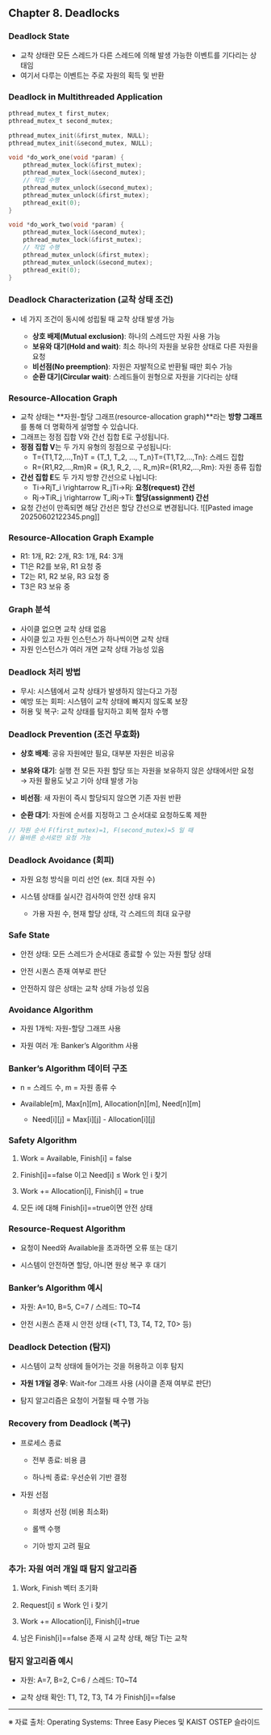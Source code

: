 
## Chapter 8. Deadlocks

### Deadlock State

- 교착 상태란 모든 스레드가 다른 스레드에 의해 발생 가능한 이벤트를 기다리는 상태임
- 여기서 다루는 이벤트는 주로 자원의 획득 및 반환

### Deadlock in Multithreaded Application

```c
pthread_mutex_t first_mutex;
pthread_mutex_t second_mutex;

pthread_mutex_init(&first_mutex, NULL);
pthread_mutex_init(&second_mutex, NULL);

void *do_work_one(void *param) {
    pthread_mutex_lock(&first_mutex);
    pthread_mutex_lock(&second_mutex);
    // 작업 수행
    pthread_mutex_unlock(&second_mutex);
    pthread_mutex_unlock(&first_mutex);
    pthread_exit(0);
}

void *do_work_two(void *param) {
    pthread_mutex_lock(&second_mutex);
    pthread_mutex_lock(&first_mutex);
    // 작업 수행
    pthread_mutex_unlock(&first_mutex);
    pthread_mutex_unlock(&second_mutex);
    pthread_exit(0);
}
```

### Deadlock Characterization (교착 상태 조건)

- 네 가지 조건이 동시에 성립될 때 교착 상태 발생 가능
    
    - **상호 배제(Mutual exclusion)**: 하나의 스레드만 자원 사용 가능
    - **보유와 대기(Hold and wait)**: 최소 하나의 자원을 보유한 상태로 다른 자원을 요청
    - **비선점(No preemption)**: 자원은 자발적으로 반환될 때만 회수 가능
    - **순환 대기(Circular wait)**: 스레드들이 원형으로 자원을 기다리는 상태
### Resource-Allocation Graph

- 교착 상태는 **자원-할당 그래프(resource-allocation graph)**라는 **방향 그래프**를 통해 더 명확하게 설명할 수 있습니다.
- 그래프는 정점 집합 V와 간선 집합 E로 구성됩니다.
- **정점 집합 V**는 두 가지 유형의 정점으로 구성됩니다:
    - T={T1,T2,...,Tn}T = \{T_1, T_2, ..., T_n\}T={T1​,T2​,...,Tn​}: 스레드 집합
    - R={R1,R2,...,Rm}R = \{R_1, R_2, ..., R_m\}R={R1​,R2​,...,Rm​}: 자원 종류 집합
- **간선 집합 E**도 두 가지 방향 간선으로 나뉩니다:
    - Ti→RjT_i \rightarrow R_jTi​→Rj​: **요청(request) 간선**
    - Rj→TiR_j \rightarrow T_iRj​→Ti​: **할당(assignment) 간선**
- 요청 간선이 만족되면 해당 간선은 할당 간선으로 변경됩니다.
![[Pasted image 20250602122345.png]]
### Resource-Allocation Graph Example

- R1: 1개, R2: 2개, R3: 1개, R4: 3개
- T1은 R2를 보유, R1 요청 중
- T2는 R1, R2 보유, R3 요청 중
- T3은 R3 보유 중

### Graph 분석

- 사이클 없으면 교착 상태 없음
- 사이클 있고 자원 인스턴스가 하나씩이면 교착 상태
- 자원 인스턴스가 여러 개면 교착 상태 가능성 있음

### Deadlock 처리 방법

- 무시: 시스템에서 교착 상태가 발생하지 않는다고 가정
- 예방 또는 회피: 시스템이 교착 상태에 빠지지 않도록 보장
- 허용 및 복구: 교착 상태를 탐지하고 회복 절차 수행

### Deadlock Prevention (조건 무효화)

- **상호 배제**: 공유 자원에만 필요, 대부분 자원은 비공유
    
- **보유와 대기**: 실행 전 모든 자원 할당 또는 자원을 보유하지 않은 상태에서만 요청  
    → 자원 활용도 낮고 기아 상태 발생 가능
    
- **비선점**: 새 자원이 즉시 할당되지 않으면 기존 자원 반환
    
- **순환 대기**: 자원에 순서를 지정하고 그 순서대로 요청하도록 제한
    

```c
// 자원 순서 F(first_mutex)=1, F(second_mutex)=5 일 때
// 올바른 순서로만 요청 가능
```

### Deadlock Avoidance (회피)

- 자원 요청 방식을 미리 선언 (ex. 최대 자원 수)
    
- 시스템 상태를 실시간 검사하여 안전 상태 유지
    
    - 가용 자원 수, 현재 할당 상태, 각 스레드의 최대 요구량
        

### Safe State

- 안전 상태: 모든 스레드가 순서대로 종료할 수 있는 자원 할당 상태
    
- 안전 시퀀스 존재 여부로 판단
    
- 안전하지 않은 상태는 교착 상태 가능성 있음
    

### Avoidance Algorithm

- 자원 1개씩: 자원-할당 그래프 사용
    
- 자원 여러 개: Banker’s Algorithm 사용
    

### Banker’s Algorithm 데이터 구조

- n = 스레드 수, m = 자원 종류 수
    
- Available[m], Max[n][m], Allocation[n][m], Need[n][m]
    
    - Need[i][j] = Max[i][j] - Allocation[i][j]
        

### Safety Algorithm

1. Work = Available, Finish[i] = false
    
2. Finish[i]==false 이고 Need[i] ≤ Work 인 i 찾기
    
3. Work += Allocation[i], Finish[i] = true
    
4. 모든 i에 대해 Finish[i]==true이면 안전 상태
    

### Resource-Request Algorithm

- 요청이 Need와 Available을 초과하면 오류 또는 대기
    
- 시스템이 안전하면 할당, 아니면 원상 복구 후 대기
    

### Banker’s Algorithm 예시

- 자원: A=10, B=5, C=7 / 스레드: T0~T4
    
- 안전 시퀀스 존재 시 안전 상태 (<T1, T3, T4, T2, T0> 등)
    

### Deadlock Detection (탐지)

- 시스템이 교착 상태에 들어가는 것을 허용하고 이후 탐지
    
- **자원 1개일 경우**: Wait-for 그래프 사용 (사이클 존재 여부로 판단)
    
- 탐지 알고리즘은 요청이 거절될 때 수행 가능
    

### Recovery from Deadlock (복구)

- 프로세스 종료
    
    - 전부 종료: 비용 큼
        
    - 하나씩 종료: 우선순위 기반 결정
        
- 자원 선점
    
    - 희생자 선정 (비용 최소화)
        
    - 롤백 수행
        
    - 기아 방지 고려 필요
        

### 추가: 자원 여러 개일 때 탐지 알고리즘

1. Work, Finish 벡터 초기화
    
2. Request[i] ≤ Work 인 i 찾기
    
3. Work += Allocation[i], Finish[i]=true
    
4. 남은 Finish[i]==false 존재 시 교착 상태, 해당 Ti는 교착
    

### 탐지 알고리즘 예시

- 자원: A=7, B=2, C=6 / 스레드: T0~T4
    
- 교착 상태 확인: T1, T2, T3, T4 가 Finish[i]==false
    

---

※ 자료 출처: Operating Systems: Three Easy Pieces 및 KAIST OSTEP 슬라이드